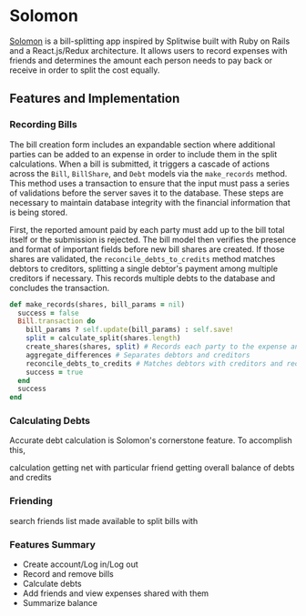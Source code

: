 # Solomon

[Solomon][solomon] is a bill-splitting app inspired by Splitwise built with Ruby on Rails and a React.js/Redux architecture. It allows users to record expenses with friends and determines the amount each person needs to pay back or receive in order to split the cost equally.

## Features and Implementation

### Recording Bills

The bill creation form includes an expandable section where additional parties can be added to an expense in order to include them in the split calculations. When a bill is submitted, it triggers a cascade of actions across the `Bill`, `BillShare`, and `Debt` models via the `make_records` method. This method uses a transaction to ensure that the input must pass a series of validations before the server saves it to the database. These steps are necessary to maintain database integrity with the financial information that is being stored.

First, the reported amount paid by each party must add up to the bill total itself or the submission is rejected. The bill model then verifies the presence and format of important fields before new bill shares are created. If those shares are validated, the `reconcile_debts_to_credits` method matches debtors to creditors, splitting a single debtor's payment among multiple creditors if necessary. This records multiple debts to the database and concludes the transaction.

```rb
def make_records(shares, bill_params = nil)
  success = false
  Bill.transaction do
    bill_params ? self.update(bill_params) : self.save!
    split = calculate_split(shares.length)
    create_shares(shares, split) # Records each party to the expense and the amount they paid
    aggregate_differences # Separates debtors and creditors
    reconcile_debts_to_credits # Matches debtors with creditors and records amount owed to each
    success = true
  end
  success
end
```

### Calculating Debts

Accurate debt calculation is Solomon's cornerstone feature. To accomplish this, 

calculation
getting net with particular friend
getting overall balance of debts and credits

### Friending

search
friends list
made available to split bills with



### Features Summary

* Create account/Log in/Log out
* Record and remove bills
* Calculate debts
* Add friends and view expenses shared with them
* Summarize balance

[solomon]: http://www.solomon-app.us/
